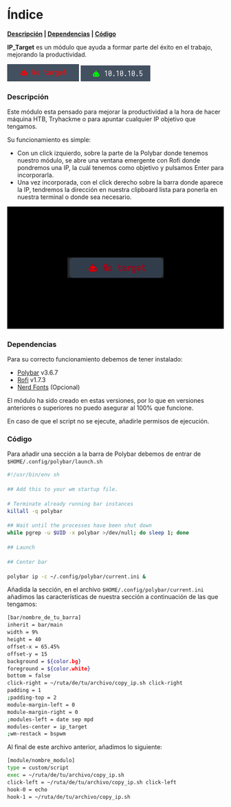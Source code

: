 # Índice

**[Descripción](#descripción) | [Dependencias](#dependencias)  | [Código](#código)**

**IP_Target** es un módulo que ayuda a formar parte del éxito en el trabajo, mejorando la productividad.

![](https://github.com/m4nj4pe/ip_target-polybar/blob/main/media/demo_notarget.png) ![](https://github.com/m4nj4pe/ip_target-polybar/blob/main/media/demo_ip.png) 

### Descripción

Este módulo esta pensado para mejorar la productividad a la hora de hacer máquina HTB, Tryhackme o para apuntar cualquier IP objetivo que tengamos.

Su funcionamiento es simple:
  - Con un click izquierdo, sobre la parte de la Polybar donde tenemos nuestro módulo, se abre una ventana emergente con Rofi donde pondremos una IP, la cuál tenemos como objetivo y pulsamos Enter para incorporarla.
  - Una vez incorporada, con el click derecho sobre la barra donde aparece la IP, tendremos la dirección en nuestra clipboard lista para ponerla en nuestra terminal o donde sea necesario.

![](https://github.com/m4nj4pe/ip_target-polybar/blob/main/media/demo.gif)

### Dependencias 

Para su correcto funcionamiento debemos de tener instalado:
- [Polybar](https://github.com/polybar/polybar) v3.6.7
- [Rofi](https://github.com/davatorium/rofi) v1.7.3
- [Nerd Fonts](https://www.nerdfonts.com/#home) (Opcional)

El módulo ha sido creado en estas versiones, por lo que en versiones anteriores o superiores no puedo asegurar al 100% que funcione.

En caso de que el script no se ejecute, añadirle permisos de ejecución.

### Código

Para añadir una sección a la barra de Polybar debemos de entrar de `$HOME/.config/polybar/launch.sh`
```bash
#!/usr/bin/env sh

## Add this to your wm startup file.

# Terminate already running bar instances
killall -q polybar

## Wait until the processes have been shut down
while pgrep -u $UID -x polybar >/dev/null; do sleep 1; done

## Launch

## Center bar

polybar ip -c ~/.config/polybar/current.ini &
```
Añadida la sección, en el archivo `$HOME/.config/polybar/current.ini` añadimos las características de nuestra sección a continuación de las que tengamos:
```bash
[bar/nombre_de_tu_barra]
inherit = bar/main
width = 9%
height = 40
offset-x = 65.45%
offset-y = 15
background = ${color.bg}
foreground = ${color.white}
bottom = false
click-right = ~/ruta/de/tu/archivo/copy_ip.sh click-right
padding = 1
;padding-top = 2
module-margin-left = 0
module-margin-right = 0
;modules-left = date sep mpd
modules-center = ip_target
;wm-restack = bspwm
```
Al final de este archivo anterior, añadimos lo siguiente:
```bash
[module/nombre_modulo]
type = custom/script
exec = ~/ruta/de/tu/archivo/copy_ip.sh 
click-left = ~/ruta/de/tu/archivo/copy_ip.sh click-left
hook-0 = echo
hook-1 = ~/ruta/de/tu/archivo/copy_ip.sh
```



